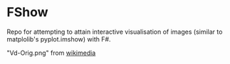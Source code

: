 # FShow
Repo for attempting to attain interactive visualisation of images (similar to matplolib's pyplot.imshow) with F#.


"Vd-Orig.png" from [wikimedia](https://commons.wikimedia.org/wiki/File:Vd-Orig.png)

